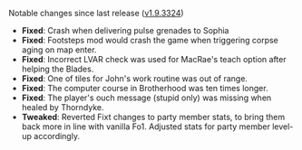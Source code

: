 Notable changes since last release ([v1.9.3324](https://github.com/rotators/Fo1in2/releases/tag/v1.9.3324))

- **Fixed**: Crash when delivering pulse grenades to Sophia
- **Fixed**: Footsteps mod would crash the game when triggering corpse aging on map enter.
- **Fixed**: Incorrect LVAR check was used for MacRae's teach option after helping the Blades.
- **Fixed**: One of tiles for John's work routine was out of range.
- **Fixed**: The computer course in Brotherhood was ten times longer.
- **Fixed**: The player's ouch message (stupid only) was missing when healed by Thorndyke.
- **Tweaked**: Reverted Fixt changes to party member stats, to bring them back more in line with vanilla Fo1. Adjusted stats for party member level-up accordingly.
